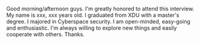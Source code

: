 Good morning/afternoon guys. I'm greatly honored to attend this interview. My name is xxx, xxx years old. I graduated from XDU with a master's degree. I majored in Cyberspace security. I am open-minded, easy-going and enthusiastic. I'm always willing to explore new things and easily cooperate with others. Thanks.